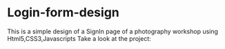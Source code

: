 # Login-form-design
This is a simple design of a SignIn page of a photography workshop using Html5,CSS3,Javascripts
Take a look at the project:

